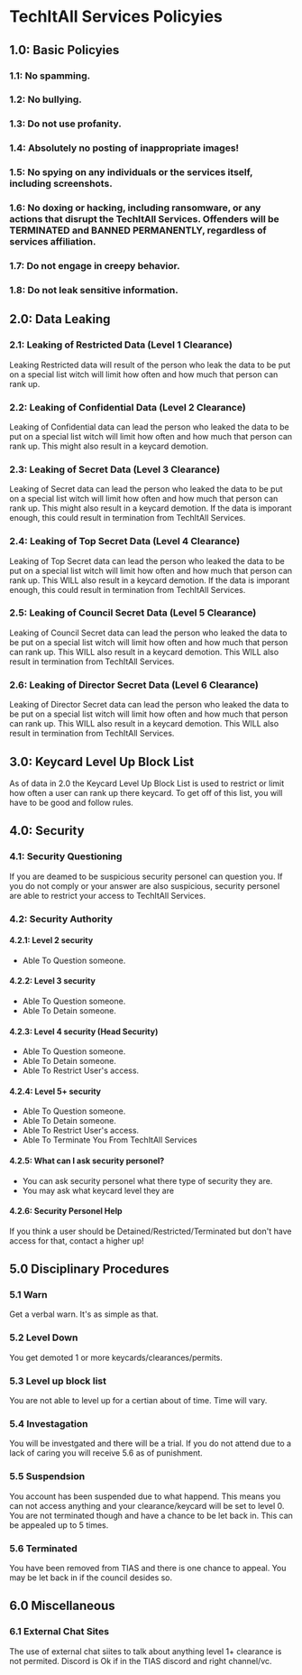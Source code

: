  # TechItAll Services Policyies

## 1.0: Basic Policyies
###  1.1: No spamming.
###  1.2: No bullying.
###  1.3: Do not use profanity.
###  1.4: Absolutely no posting of inappropriate images!
###  1.5: No spying on any individuals or the services itself, including screenshots.
###  1.6: No doxing or hacking, including ransomware, or any actions that disrupt the TechItAll Services. Offenders will be TERMINATED and BANNED PERMANENTLY, regardless of services affiliation.
###  1.7: Do not engage in creepy behavior.
###  1.8: Do not leak sensitive information.
## 2.0: Data Leaking
### 2.1: Leaking of Restricted Data (Level 1 Clearance)
Leaking Restricted data will result of the person who leak the data to be put on a special list witch will limit how often and how much that person can rank up.
### 2.2: Leaking of Confidential Data (Level 2 Clearance)
Leaking of Confidential data can lead the person who leaked the data to be put on a special list witch will limit how often and how much that person can rank up. This might also result in a keycard demotion.
### 2.3: Leaking of Secret Data (Level 3 Clearance)
Leaking of Secret data can lead the person who leaked the data to be put on a special list witch will limit how often and how much that person can rank up. This might also result in a keycard demotion. If the data is imporant enough, this could result in termination from TechItAll Services.
### 2.4: Leaking of Top Secret Data (Level 4 Clearance)
Leaking of Top Secret data can lead the person who leaked the data to be put on a special list witch will limit how often and how much that person can rank up. This WILL also result in a keycard demotion. If the data is imporant enough, this could result in termination from TechItAll Services.
### 2.5: Leaking of Council Secret Data (Level 5 Clearance)
Leaking of Council Secret data can lead the person who leaked the data to be put on a special list witch will limit how often and how much that person can rank up. This WILL also result in a keycard demotion. This WILL also result in termination from TechItAll Services.
### 2.6: Leaking of Director Secret Data (Level 6 Clearance)
Leaking of Director Secret data can lead the person who leaked the data to be put on a special list witch will limit how often and how much that person can rank up. This WILL also result in a keycard demotion. This WILL also result in termination from TechItAll Services.
## 3.0: Keycard Level Up Block List
As of data in 2.0 the Keycard Level Up Block List is used to restrict or limit how often a user can rank up there keycard. To get off of this list, you will have to be good and follow rules.
## 4.0: Security
### 4.1: Security Questioning
If you are deamed to be suspicious security personel can question you. If you do not comply or your answer are also suspicious, security personel are able to restrict your access to TechItAll Services.
### 4.2: Security Authority
#### 4.2.1: Level 2 security
- Able To Question someone.
#### 4.2.2: Level 3 security
- Able To Question someone.
- Able To Detain someone.
#### 4.2.3: Level 4 security (Head Security)
- Able To Question someone.
- Able To Detain someone.
- Able To Restrict User's access.
#### 4.2.4: Level 5+ security
- Able To Question someone.
- Able To Detain someone.
- Able To Restrict User's access.
- Able To Terminate You From TechItAll Services
#### 4.2.5: What can I ask security personel?
- You can ask security personel what there type of security they are.
- You may ask what keycard level they are
#### 4.2.6: Security Personel Help
If you think a user should be Detained/Restricted/Terminated but don't have access for that, contact a higher up!
## 5.0 Disciplinary Procedures
### 5.1 Warn
Get a verbal warn. It's as simple as that.
### 5.2 Level Down
You get demoted 1 or more keycards/clearances/permits.
### 5.3 Level up block list
You are not able to level up for a certian about of time. Time will vary.
### 5.4 Investagation
You will be investgated and there will be a trial. If you do not attend due to a lack of caring you will receive 5.6 as of punishment.
### 5.5 Suspendsion
You account has been suspended due to what happend. This means you can not access anything and your clearance/keycard will be set to level 0. You are not terminated though and have a chance to be let back in. This can be appealed up to 5 times.
### 5.6 Terminated
You have been removed from TIAS and there is one chance to appeal. You may be let back in if the council desides so.
## 6.0 Miscellaneous
### 6.1 External Chat Sites
The use of external chat siites to talk about anything level 1+ clearance is not permited. Discord is Ok if in the TIAS discord and right channel/vc.
